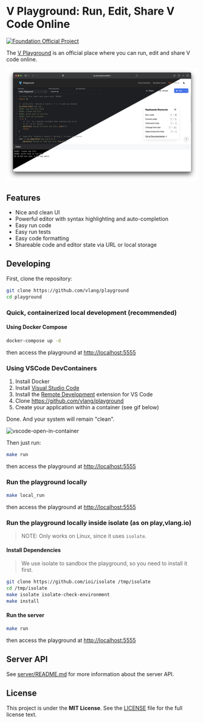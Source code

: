 # V Playground: Run, Edit, Share V Code Online

[![Foundation Official Project][FoundationOfficialBadge]][FoundationUrl]

The [V Playground](https://play.vlang.io) is an official place where you can run, edit and share V
code online.

![](./docs/images/cover.png)

## Features

- Nice and clean UI
- Powerful editor with syntax highlighting and auto-completion
- Easy run code
- Easy run tests
- Easy code formatting
- Shareable code and editor state via URL or local storage

## Developing

First, clone the repository:

```bash
git clone https://github.com/vlang/playground
cd playground
```

### Quick, containerized local development (recommended)

#### Using Docker Compose

```bash
docker-compose up -d
```

then access the playground at <http://localhost:5555>

### Using VSCode DevContainers

1. Install Docker
2. Install [Visual Studio Code](https://code.visualstudio.com/)
3. Install the
   [Remote Development](https://marketplace.visualstudio.com/items?itemName=ms-vscode-remote.vscode-remote-extensionpack)
   extension for VS Code
4. Clone <https://github.com/vlang/playground>
5. Create your application within a container (see gif below)

Done. And your system will remain "clean".

![vscode-open-in-container](https://user-images.githubusercontent.com/17727170/197407889-88fe33b0-8e95-47fe-b2db-598fd307140e.gif)

Then just run:

```sh
make run
```

then access the playground at <http://localhost:5555>

### Run the playground locally

```bash
make local_run
```

then access the playground at <http://localhost:5555>

### Run the playground locally inside isolate (as on play,vlang.io)

> NOTE: Only works on Linux, since it uses `isolate`.

#### Install Dependencies

> We use isolate to sandbox the playground, so you need to install it first.

```bash
git clone https://github.com/ioi/isolate /tmp/isolate
cd /tmp/isolate
make isolate isolate-check-environment
make install
```

#### Run the server

```bash
make run
```

then access the playground at <http://localhost:5555>

## Server API

See [server/README.md](./server/README.md) for more information about the server API.

## License

This project is under the **MIT License**.
See the
[LICENSE](https://github.com/vlang-foundation/playground/blob/main/LICENSE)
file for the full license text.

[FoundationOfficialBadge]: https://vlang.foundation/badge.svg
[FoundationUrl]: https://vlang.foundation
